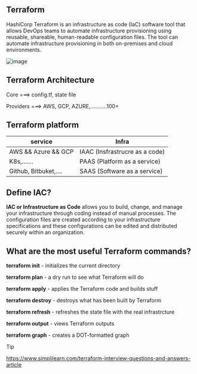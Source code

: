 ## Terraform

HashiCorp Terraform is an infrastructure as code (IaC) software tool that allows DevOps teams to automate infrastructure provisioning using reusable, shareable, human-readable configuration files. The tool can automate infrastructure provisioning in both on-premises and cloud environments.

![image](https://github.com/fourtimes/Terraform/assets/91359308/269ceb1b-219b-458a-9b5b-e949be0603e4)


## Terraform Architecture

Core ===> config.tf, state file

Providers ===> AWS, GCP, AZURE,...........100+

## Terraform platform
|service|Infra|
|-------|------|
|AWS && Azure && GCP   | IAAC (Insfrastrucre as a code)|
|K8s,.......           | PAAS (Platform as a service)|
|Github, Bitbuket,.... | SAAS (Software as a service)|
## Define IAC?

**IAC or Infrastructure as Code** allows you to build, change, and manage your infrastructure through coding instead of manual processes. The configuration files are created according to your infrastructure specifications and these configurations can be edited and distributed securely within an organization.
## What are the most useful Terraform commands?

**terraform init** - initializes the current directory

**terraform plan** - a dry run to see what Terraform will do

**terraform apply** - applies the Terraform code and builds stuff

**terraform destroy** - destroys what has been built by Terraform

**terraform refresh** - refreshes the state file with the real infrastrcture

**terraform output** - views Terraform outputs

**terraform graph** - creates a DOT-formatted graph




> [!TIP]
> https://www.simplilearn.com/terraform-interview-questions-and-answers-article
